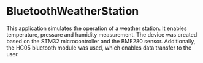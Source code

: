 # BluetoothWeatherStation

This application simulates the operation of a weather station. It enables temperature, pressure and humidity measurement. The device was created based on the STM32 microcontroller and the BME280 sensor. Additionally, the HC05 bluetooth module was used, which enables data transfer to the user.
